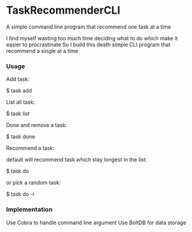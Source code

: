 # TaskRecommenderCLI

A simple command line program that recommend one task at a time

I find myself wasting too much time deciding what to do which make it easier to procrastinate
So I build this death simple CLI program that recommend a single at a time

### Usage
Add task:

$ task add <task description>

List all task:

$ task list

Done and remove a task:

$ task done <task id>

Recommend a task:

default will recommend task which stay longest in the list:

$ task do

or pick a random task:

$ task do -r

### Implementation
Use Cobra to handle command line argument
Use BoltDB for data storage


